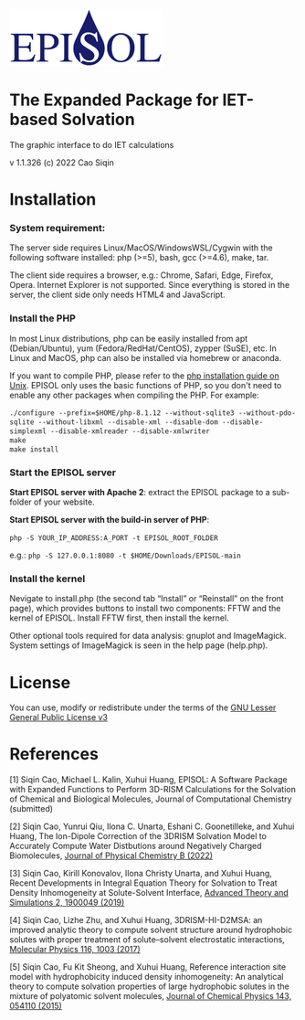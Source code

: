 <img src="https://github.com/EPISOLrelease/EPISOL/blob/main/images/logo_512.png" height=100></img>

# The Expanded Package for IET-based Solvation

The graphic interface to do IET calculations

v 1.1.326 (c) 2022 Cao Siqin

# Installation

### System requirement:

The server side requires Linux/MacOS/WindowsWSL/Cygwin with the following software installed: php (>=5), bash, gcc (>=4.6), make, tar.

The client side requires a browser, e.g.: Chrome, Safari, Edge, Firefox, Opera. Internet Explorer is not supported. Since everything is stored in the server, the client side only needs HTML4 and JavaScript.

### Install the PHP

In most Linux distributions, php can be easily installed from apt (Debian/Ubuntu), yum (Fedora/RedHat/CentOS), zypper (SuSE), etc. In Linux and MacOS, php can also be installed via homebrew or anaconda.

If you want to compile PHP, please refer to the [php installation guide on Unix](https://www.php.net/manual/en/install.unix.php). EPISOL only uses the basic functions of PHP, so you don't need to enable any other packages when compiling the PHP. For example:
```
./configure --prefix=$HOME/php-8.1.12 --without-sqlite3 --without-pdo-sqlite --without-libxml --disable-xml --disable-dom --disable-simplexml --disable-xmlreader --disable-xmlwriter
make
make install
```

### Start the EPISOL server

**Start EPISOL server with Apache 2**: extract the EPISOL package to a sub-folder of your website.

**Start EPISOL server with the build-in server of PHP**:

`php -S YOUR_IP_ADDRESS:A_PORT -t EPISOL_ROOT_FOLDER`

e.g.: `php -S 127.0.0.1:8080 -t $HOME/Downloads/EPISOL-main`

### Install the kernel 

Nevigate to install.php (the second tab “Install” or “Reinstall” on the front page), which provides buttons to install two components: FFTW and the kernel of EPISOL. Install FFTW first, then install the kernel.

Other optional tools required for data analysis: gnuplot and ImageMagick. System settings of ImageMagick is seen in the help page (help.php).


# License

You can use, modify or redistribute under the terms of the [GNU Lesser General Public License v3](https://www.gnu.org/licenses/lgpl-3.0.en.html)


# References

[1] Siqin Cao, Michael L. Kalin, Xuhui Huang, EPISOL: A Software Package with Expanded Functions to Perform 3D-RISM Calculations for the Solvation of Chemical and Biological Molecules,  Journal of Computational Chemistry (submitted)

[2] Siqin Cao, Yunrui Qiu, Ilona C. Unarta, Eshani C. Goonetilleke, and Xuhui Huang, The Ion-Dipole Correction of the 3DRISM Solvation Model to Accurately Compute Water Distbutions around Negatively Charged Biomolecules, [Journal of Physical Chemistry B (2022)](https://doi.org/10.1021/acs.jpcb.2c04431)

[3] Siqin Cao, Kirill Konovalov, Ilona Christy Unarta, and Xuhui Huang, Recent Developments in Integral Equation Theory for Solvation to Treat Density Inhomogeneity at Solute-Solvent Interface, [Advanced Theory and Simulations 2, 1900049 (2019)](https://doi.org/10.1002/adts.201900049)

[4] Siqin Cao, Lizhe Zhu, and Xuhui Huang, 3DRISM-HI-D2MSA: an improved analytic theory to compute solvent structure around hydrophobic solutes with proper treatment of solute–solvent electrostatic interactions, [Molecular Physics 116, 1003 (2017)](https://doi.org/10.1080/00268976.2017.1416195)

[5] Siqin Cao, Fu Kit Sheong, and Xuhui Huang, Reference interaction site model with hydrophobicity induced density inhomogeneity: An analytical theory to compute solvation properties of large hydrophobic solutes in the mixture of polyatomic solvent molecules, [Journal of Chemical Physics 143, 054110 (2015)](https://doi.org/10.1063/1.4928051)
